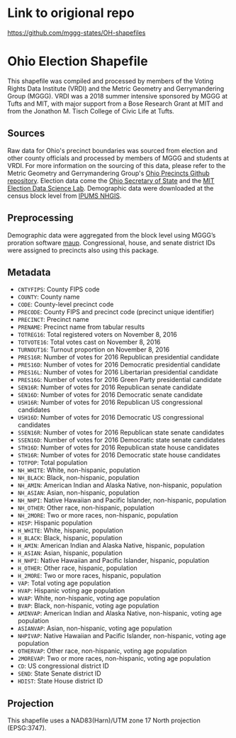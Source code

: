 # Link to origional repo
https://github.com/mggg-states/OH-shapefiles

# Ohio Election Shapefile
This shapefile was compiled and processed by members of the Voting Rights Data Institute (VRDI) and the Metric Geometry and Gerrymandering Group (MGGG). VRDI was a 2018 summer intensive sponsored by MGGG at Tufts and MIT, with major support from a Bose Research Grant at MIT and from the Jonathon M. Tisch College of Civic Life at Tufts.

## Sources
Raw data for Ohio's precinct boundaries was sourced from election and other county officials and processed by members of MGGG and students at VRDI. For more information on the sourcing of this data, please refer to the Metric Geometry and Gerrymandering Group's [Ohio Precincts Github repository](https://github.com/mggg/ohio-precincts). Election data come the [Ohio Secretary of State](https://www.sos.state.oh.us/elections/election-results-and-data/2016-official-elections-results/) and the [MIT Election Data Science Lab](https://electionlab.mit.edu). Demographic data were downloaded at the census block level from [IPUMS NHGIS](https://www.nhgis.org).

## Preprocessing
Demographic data were aggregated from the block level using MGGG’s proration software [maup](https://github.com/mggg/maup). Congressional, house, and senate district IDs were assigned to precincts also using this package.

## Metadata
* `CNTYFIPS`: County FIPS code
* `COUNTY`: County name
* `CODE`: County-level precinct code
* `PRECODE`: County FIPS and precinct code (precinct unique identifier)
* `PRECINCT`: Precinct name
* `PRENAME`: Precinct name from tabular results
* `TOTREG16`: Total registered voters on November 8, 2016
* `TOTVOTE16`: Total votes cast on November 8, 2016
* `TURNOUT16`: Turnout proportion on November 8, 2016
* `PRES16R`: Number of votes for 2016 Republican presidential candidate
* `PRES16D`: Number of votes for 2016 Democratic presidential candidate
* `PRES16L`: Number of votes for 2016 Libertarian presidential candidate
* `PRES16G`: Number of votes for 2016 Green Party presidential candidate
* `SEN16R`: Number of votes for 2016 Republican senate candidate
* `SEN16D`: Number of votes for 2016 Democratic senate candidate
* `USH16R`: Number of votes for 2016 Republican US congressional candidates
* `USH16D`: Number of votes for 2016 Democratic US congressional candidates
* `SSEN16R`:  Number of votes for 2016 Republican state senate candidates
* `SSEN16D`:  Number of votes for 2016 Democratic state senate candidates
* `STH16D`:  Number of votes for 2016 Republican state house candidates
* `STH16R`:  Number of votes for 2016 Democratic state house candidates
* `TOTPOP`: Total population
* `NH_WHITE`: White, non-hispanic, population
* `NH_BLACK`: Black, non-hispanic, population
* `NH_AMIN`: American Indian and Alaska Native, non-hispanic, population
* `NH_ASIAN`: Asian, non-hispanic, population
* `NH_NHPI`: Native Hawaiian and Pacific Islander, non-hispanic, population
* `NH_OTHER`: Other race, non-hispanic, population
* `NH_2MORE`: Two or more races, non-hispanic, population
* `HISP`: Hispanic population
* `H_WHITE`: White, hispanic, population
* `H_BLACK`: Black, hispanic, population
* `H_AMIN`: American Indian and Alaska Native, hispanic, population
* `H_ASIAN`: Asian, hispanic, population
* `H_NHPI`: Native Hawaiian and Pacific Islander, hispanic, population
* `H_OTHER`: Other race, hispanic, population
* `H_2MORE`: Two or more races, hispanic, population
* `VAP`: Total voting age population
* `HVAP`: Hispanic voting age population
* `WVAP`: White, non-hispanic, voting age population
* `BVAP`: Black, non-hispanic, voting age population
* `AMINVAP`: American Indian and Alaska Native, non-hispanic, voting age population
* `ASIANVAP`: Asian, non-hispanic, voting age population
* `NHPIVAP`: Native Hawaiian and Pacific Islander, non-hispanic, voting age population
* `OTHERVAP`: Other race, non-hispanic, voting age population
* `2MOREVAP`: Two or more races, non-hispanic, voting age population
* `CD`: US congressional district ID
* `SEND`: State Senate district ID
* `HDIST`: State House district ID

## Projection
This shapefile uses a NAD83(Harn)/UTM zone 17 North projection (EPSG:3747).
